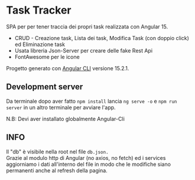 # Task Tracker

SPA per per tener traccia dei propri task realizzata con Angular 15.
- CRUD - Creazione task, Lista dei task, Modifica Task (con doppio click) ed Eliminazione task
- Usata libreria Json-Server per creare delle fake Rest Api
- FontAwesome per le icone

Progetto generato con [Angular CLI](https://github.com/angular/angular-cli) versione 15.2.1.

## Development server

Da terminale dopo aver fatto `npm install` lancia `ng serve -o` e `npm run server` in un altro terminale per avviare l'app.

N.B: Devi aver installato globalmente Angular-Cli


## INFO
Il "db" è visibile nella root nel file `db.json.`\
Grazie al modulo http di Angular (no axios, no fetch) ed i services aggiorniamo i dati all'interno del file in modo che le modifiche siano permanenti anche al refresh della pagina.
